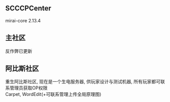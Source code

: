 ## SCCCPCenter
mirai-core 2.13.4  
## 主社区
反作弊已更新  
## 阿比斯社区
重生阿比斯社区, 现在是一个生电服务器, 供玩家设计与测试机器, 所有玩家都可联系管理员获取OP权限  
Carpet, WordEdit(+可联系管理上传全局原理图)  
